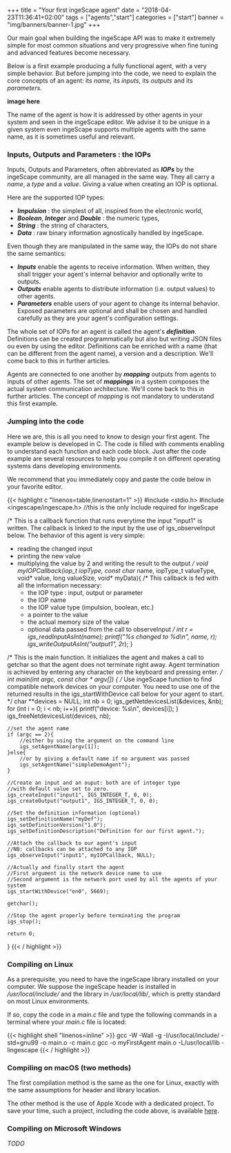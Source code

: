 +++
title = "Your first ingeScape agent"
date = "2018-04-23T11:36:41+02:00"
tags = ["agents","start"]
categories = ["start"]
banner = "img/banners/banner-1.jpg"
+++

Our main goal when building the ingeScape API was to make it extremely simple for most common situations and very progressive when fine tuning and advanced features become necessary.

Below is a first example producing a fully functional agent, with a very simple behavior. But before jumping into the code, we need to explain the core concepts of an agent: its *name*, its *inputs*, its *outputs* and its *parameters*.

**image here**

The name of the agent is how it is addressed by other agents in your system and seen in the ingeScape editor. We advise it to be unique in a given system even ingeScape supports multiple agents with the same name, as it is sometimes useful and relevant.


### **I**nputs, **O**utputs and **P**arameters : the IOPs


Inputs, Outputs and Parameters, often abbreviated as ***IOPs*** by the ingeScape community, are all managed in the same way. They all carry a *name*, a *type* and a *value*. Giving a value when creating an IOP is optional.

Here are the supported IOP types:

- ***Impulsion*** : the simplest of all, inspired from the electronic world,
- ***Boolean***, ***Integer*** and ***Double*** : the numeric types,
- ***String*** : the string of characters,
- ***Data*** : raw binary information agnostically handled by ingeScape.

Even though they are manipulated in the same way, the IOPs do not share the same semantics:

- ***Inputs*** enable the agents to receive information. When written, they shall trigger your agent's internal behavior and optionally write to outputs.
- ***Outputs*** enable agents to distribute information (i.e. output values) to other agents.
- ***Parameters*** enable users of your agent to change its internal behavior. Exposed parameters are optional and shall be chosen and handled carefully as they are your agent's configuration settings.

The whole set of IOPs for an agent is called the agent's ***definition***. Definitions can be created programmatically but also but writing JSON files ou even by using the editor. Definitions can be enriched with a name (that can be different from the agent name), a version and a description. We'll come back to this in further articles.

Agents are connected to one another by ***mapping*** outputs from agents to inputs of other agents. The set of ***mappings*** in a system composes the actual system communication architecture. We'll come back to this in further articles. The concept of *mapping* is not mandatory to understand this first example.


### Jumping into the code
Here we are, this is all you need to know to design your first agent. The example below is developed in C. The code is filled with comments enabling to understand each function and each code block. Just after the code example are several resources to help you compile it on different operating systems dans developing environments.

We recommend that you immediately copy and paste the code below in your favorite editor.

{{< highlight c "linenos=table,linenostart=1" >}}
#include <stdio.h>
#include <ingescape/ingescape.h> //this is the only include required for ingeScape

/*
 This is a callback function that runs everytime the
 input "input1" is written. The callback is linked to
 the input by the use of igs_observeInput below.
 The behavior of this agent is very simple:
 - reading the changed input
 - printing the new value
 - multiplying the value by 2 and writing the result to the output
 */
void myIOPCallback(iop_t iopType, const char* name, iopType_t valueType, void* value, long valueSize, void* myData){
    /*
     This callback is fed with all the information necessary:
     - the IOP type : input, output or parameter
     - the IOP name
     - the IOP value type (impulsion, boolean, etc.)
     - a pointer to the value
     - the actual memory size of the value
     - optional data passed from the call to observeInput
     */
    int r = igs_readInputAsInt(name);
    printf("%s changed to %d\n", name, r);
    igs_writeOutputAsInt("output1", 2*r);
}

/*
 This is the main function. It initializes the agent
 and makes a call to getchar so that the agent does
 not terminate right away. Agent termination is achieved
 by entering any character on the keyboard and pressing enter.
 */
int main(int argc, const char * argv[]) {
    /*
     Use ingeScape function to find compatible network devices
     on your computer.
     You need to use one of the returned results in the
     igs_startWithDevice call below for your agent to start.
     */
    char **devices = NULL;
    int nb = 0;
    igs_getNetdevicesList(&devices, &nb);
    for (int i = 0; i < nb; i++){
        printf("device: %s\n", devices[i]);
    }
    igs_freeNetdevicesList(devices, nb);
    
    //set the agent name
    if (argc == 2){
        //either by using the argument on the command line
        igs_setAgentName(argv[1]);
    }else{
        //or by giving a default name if no argument was passed
        igs_setAgentName("simpleDemoAgent");
    }
    
    //Create an input and an ouput: both are of integer type
    //with default value set to zero.
    igs_createInput("input1", IGS_INTEGER_T, 0, 0);
    igs_createOutput("output1", IGS_INTEGER_T, 0, 0);
    
    //Set the definition information (optional)
    igs_setDefinitionName("myDef");
    igs_setDefinitionVersion("1.0");
    igs_setDefinitionDescription("Definition for our first agent.");
    
    //Attach the callback to our agent's input
    //NB: callbacks can be attached to any IOP
    igs_observeInput("input1", myIOPCallback, NULL);
    
    //Actually and finally start the agent
    //First argument is the network device name to use
    //Second argument is the network port used by all the agents of your system
    igs_startWithDevice("en0", 5669);
    
    getchar();
    
    //Stop the agent properly before terminating the program
    igs_stop();
    
    return 0;
}
{{< / highlight >}}

### Compiling on Linux
As a prerequisite, you need to have the ingeScape library installed on your computer. We suppose the ingeScape header is installed in */usr/local/include/* and the library in */usr/local/lib/*, which is pretty standard on most Linux environments. 

If so, copy the code in a *main.c* file and type the following commands in a terminal where your *main.c* file is located:

{{< highlight shell "linenos=inline" >}}
gcc -W -Wall -g -I/usr/local/include/ -std=gnu99 -o main.o -c main.c
gcc -o myFirstAgent main.o -L/usr/local/lib -lingescape
{{< / highlight >}}

### Compiling on macOS (two methods)
The first compilation method is the same as the one for Linux, exactly with the same assumptions for header and library location.

The other method is the use of Apple Xcode with a dedicated project. To save your time, such a project, including the code above, is available [here](/code/firstAgent.zip).

### Compiling on Microsoft Windows
*TODO*